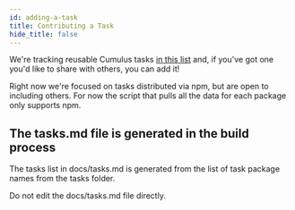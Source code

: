 ```yaml
---
id: adding-a-task
title: Contributing a Task
hide_title: false
---
```


We're tracking reusable Cumulus tasks [in this list](tasks.md) and, if you've got one you'd like to share with others, you can add it!

Right now we're focused on tasks distributed via npm, but are open to including others. For now the script that pulls all the data for each package only supports npm.

## The tasks.md file is generated in the build process

The tasks list in docs/tasks.md is generated from the list of task package names from the tasks folder.

Do not edit the docs/tasks.md file directly.
